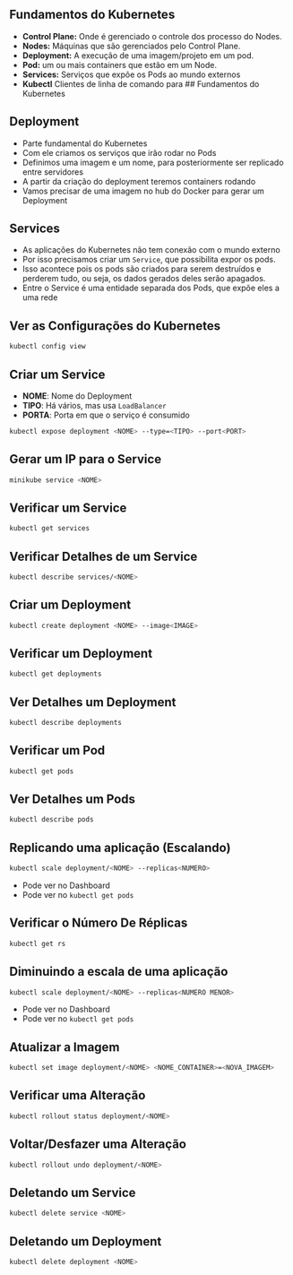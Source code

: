 ## Fundamentos do Kubernetes

- **Control Plane:** Onde é gerenciado o controle dos processo do Nodes.
- **Nodes:** Máquinas que são gerenciados pelo Control Plane.
- **Deployment:** A execução de uma imagem/projeto em um pod.
- **Pod:** um ou mais containers que estão em um Node.
- **Services:** Serviços que expõe os Pods ao mundo externos
- **Kubectl** Clientes de linha de comando para ## Fundamentos do Kubernetes

## Deployment

- Parte fundamental do Kubernetes
- Com ele criamos os serviços que irão rodar no Pods
- Definimos uma imagem e um nome, para posteriormente ser replicado entre servidores
- A partir da criação do deployment teremos containers rodando
- Vamos precisar de uma imagem no hub do Docker para gerar um Deployment

## Services

- As aplicações do Kubernetes não tem conexão com o mundo externo
- Por isso precisamos criar um `Service`, que possibilita expor os pods.
- Isso acontece pois os pods são criados para serem destruídos e perderem tudo, ou seja, os dados gerados deles serão apagados.
- Entre o Service é uma entidade separada dos Pods, que expõe eles a uma rede

## Ver as Configurações do Kubernetes

```bash
kubectl config view
```

## Criar um Service

- **NOME**: Nome do Deployment
- **TIPO**: Há vários, mas usa `LoadBalancer`
- **PORTA**: Porta em que o serviço é consumido

```bash
kubectl expose deployment <NOME> --type=<TIPO> --port<PORT>
```

## Gerar um IP para o Service

```bash
minikube service <NOME>
```

## Verificar um Service

```bash
kubectl get services
```

## Verificar Detalhes de um Service

```bash
kubectl describe services/<NOME>
```

## Criar um Deployment

```bash
kubectl create deployment <NOME> --image<IMAGE>
```

## Verificar um Deployment

```bash
kubectl get deployments
```

## Ver Detalhes um Deployment

```bash
kubectl describe deployments
```

## Verificar um Pod

```bash
kubectl get pods
```

## Ver Detalhes um Pods

```bash
kubectl describe pods
```

## Replicando uma aplicação (Escalando)

```bash
kubectl scale deployment/<NOME> --replicas<NUMERO>
```

- Pode ver no Dashboard
- Pode ver no `kubectl get pods`

## Verificar o Número De Réplicas

```bash
kubectl get rs
```

## Diminuindo a escala de uma aplicação

```bash
kubectl scale deployment/<NOME> --replicas<NUMERO MENOR>
```

- Pode ver no Dashboard
- Pode ver no `kubectl get pods`

## Atualizar a Imagem

```bash
kubectl set image deployment/<NOME> <NOME_CONTAINER>=<NOVA_IMAGEM>
```

## Verificar uma Alteração

```bash
kubectl rollout status deployment/<NOME>
```

## Voltar/Desfazer uma Alteração

```bash
kubectl rollout undo deployment/<NOME>
```

## Deletando um Service

```bash
kubectl delete service <NOME>
```

## Deletando um Deployment

```bash
kubectl delete deployment <NOME>
```
